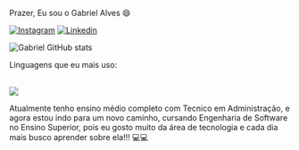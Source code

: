    Prazer, Eu sou o Gabriel Alves 😄
   
   [![Instagram](https://img.shields.io/badge/Instagram-E4405F?style=for-the-badge&logo=instagram&logoColor=white)](https://www.instagram.com/biielzin_alves/)
   [![Linkedin](https://img.shields.io/badge/LinkedIn-0077B5?style=for-the-badge&logo=linkedin&logoColor=white)](https://www.linkedin.com/in/gabriel-alves-895a61238)
   
   ![Gabriel GitHub stats](https://github-readme-stats.vercel.app/api?username=devalvesg&show_icons=true&theme=tokyonight)
 
   Linguagens que eu mais uso:
   <div style="display: inline_block"><br>
   <link rel="stylesheet" href="https://cdn.jsdelivr.net/gh/devicons/devicon@v2.15.1/devicon.min.css">
   <link rel="stylesheet" href="https://cdn.jsdelivr.net/gh/devicons/devicon@v2.15.1/devicon.min.css">
   <img src="https://cdn.jsdelivr.net/gh/devicons/devicon/icons/java/java-original.svg" />
   <link rel="stylesheet" href="https://cdn.jsdelivr.net/gh/devicons/devicon@v2.15.1/devicon.min.css">
   </div>



Atualmente tenho ensino médio completo com Tecnico em Administração, e agora estou indo para um novo caminho, cursando Engenharia de Software no Ensino Superior, pois eu gosto muito da área de tecnologia e cada dia mais busco aprender sobre ela!!! 💻💻

